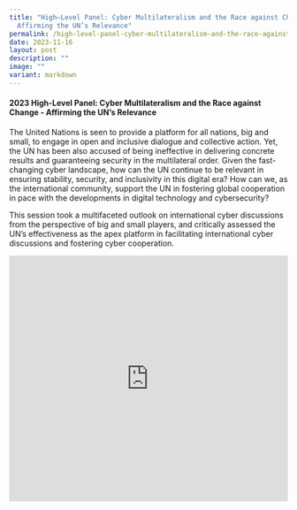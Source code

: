 ```yaml
---
title: "High–Level Panel: Cyber Multilateralism and the Race against Change –
  Affirming the UN’s Relevance"
permalink: /high-level-panel-cyber-multilateralism-and-the-race-against-change-affirming-the-un-s-relevance/
date: 2023-11-16
layout: post
description: ""
image: ""
variant: markdown
---
```

#### **2023 High-Level Panel: Cyber Multilateralism and the Race against Change - Affirming the UN’s Relevance**

The United Nations is seen to provide a platform for all nations, big and small, to engage in open and inclusive dialogue and collective action. Yet, the UN has been also accused of being ineffective in delivering concrete results and guaranteeing security in the multilateral order. Given the fast-changing cyber landscape, how can the UN continue to be relevant in ensuring stability, security, and inclusivity in this digital era? How can we, as the international community, support the UN in fostering global cooperation in pace with the developments in digital technology and cybersecurity?&nbsp;

This session took a multifaceted outlook on international cyber discussions from the perspective of big and small players, and critically assessed the UN’s effectiveness as the apex platform in facilitating international cyber discussions and fostering cyber cooperation.

<iframe allowfullscreen="" allow="accelerometer; autoplay; clipboard-write; encrypted-media; gyroscope; picture-in-picture; web-share" frameborder="0" title="YouTube video player" src="https://www.youtube.com/embed/Gj2qnWw0RNY?si=tdFAc7Kun5kXmzTG" width="100%" height="445"></iframe>
